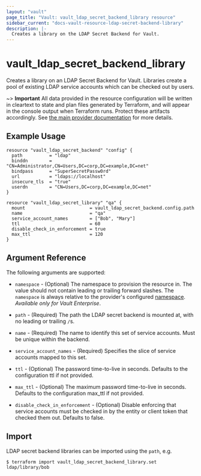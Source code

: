 ```yaml
---
layout: "vault"
page_title: "Vault: vault_ldap_secret_backend_library resource"
sidebar_current: "docs-vault-resource-ldap-secret-backend-library"
description: |-
  Creates a library on the LDAP Secret Backend for Vault.
---
```


# vault\_ldap\_secret\_backend\_library

Creates a library on an LDAP Secret Backend for Vault. Libraries create
a pool of existing LDAP service accounts which can be checked out
by users.

~> **Important** All data provided in the resource configuration will be
written in cleartext to state and plan files generated by Terraform, and
will appear in the console output when Terraform runs. Protect these
artifacts accordingly. See
[the main provider documentation](../index.html)
for more details.

## Example Usage

```hcl
resource "vault_ldap_secret_backend" "config" {
  path          = "ldap"
  binddn        = "CN=Administrator,CN=Users,DC=corp,DC=example,DC=net"
  bindpass      = "SuperSecretPassw0rd"
  url           = "ldaps://localhost"
  insecure_tls  = "true"
  userdn        = "CN=Users,DC=corp,DC=example,DC=net"
}

resource "vault_ldap_secret_library" "qa" {
  mount                        = vault_ldap_secret_backend.config.path
  name                         = "qa"
  service_account_names        = ["Bob", "Mary"]
  ttl                          = 60
  disable_check_in_enforcement = true
  max_ttl                      = 120
}
```

## Argument Reference

The following arguments are supported:

* `namespace` - (Optional) The namespace to provision the resource in.
  The value should not contain leading or trailing forward slashes.
  The `namespace` is always relative to the provider's configured [namespace](/docs/providers/vault#namespace).
   *Available only for Vault Enterprise*.

* `path` - (Required) The path the LDAP secret backend is mounted at,
  with no leading or trailing `/`s.

* `name` - (Required) The name to identify this set of service accounts.
  Must be unique within the backend.

* `service_account_names` - (Required) Specifies the slice of service accounts mapped to this set.

* `ttl` - (Optional) The password time-to-live in seconds. Defaults to the configuration
  ttl if not provided.

* `max_ttl` - (Optional) The maximum password time-to-live in seconds. Defaults
  to the configuration max_ttl if not provided.

* `disable_check_in_enforcement` - (Optional) Disable enforcing that service
  accounts must be checked in by the entity or client token that checked them
  out. Defaults to false.

## Import

LDAP secret backend libraries can be imported using the `path`, e.g.

```
$ terraform import vault_ldap_secret_backend_library.set ldap/library/bob
```
